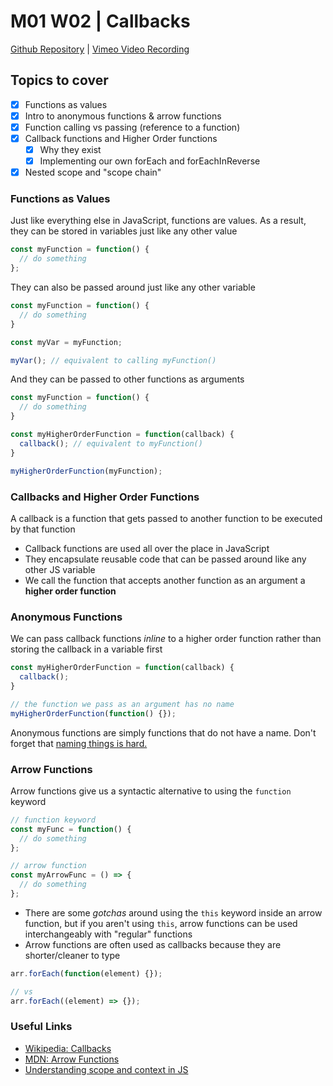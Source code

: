 # M01 W02 | Callbacks
[Github Repository]() | [Vimeo Video Recording]()
## Topics to cover

* [X] Functions as values
* [X] Intro to anonymous functions & arrow functions
* [X] Function calling vs passing (reference to a function)
* [X] Callback functions and Higher Order functions
    * [X] Why they exist
    * [X] Implementing our own forEach and forEachInReverse
* [X] Nested scope and "scope chain"

### Functions as Values

Just like everything else in JavaScript, functions are values. As a result, they can be stored in variables just like any other value

```js
const myFunction = function() {
  // do something
};
```

They can also be passed around just like any other variable

```js
const myFunction = function() {
  // do something
}

const myVar = myFunction;

myVar(); // equivalent to calling myFunction()
```

And they can be passed to other functions as arguments

```js
const myFunction = function() {
  // do something
}

const myHigherOrderFunction = function(callback) {
  callback(); // equivalent to myFunction()
}

myHigherOrderFunction(myFunction);
```

### Callbacks and Higher Order Functions

A callback is a function that gets passed to another function to be executed by that function
* Callback functions are used all over the place in JavaScript
* They encapsulate reusable code that can be passed around like any other JS variable
* We call the function that accepts another function as an argument a **higher order function**

### Anonymous Functions

We can pass callback functions _inline_ to a higher order function rather than storing the callback in a variable first

```js
const myHigherOrderFunction = function(callback) {
  callback();
}

// the function we pass as an argument has no name
myHigherOrderFunction(function() {});
```

Anonymous functions are simply functions that do not have a name. Don't forget that [naming things is hard.](https://martinfowler.com/bliki/TwoHardThings.html)

### Arrow Functions

Arrow functions give us a syntactic alternative to using the `function` keyword

```js
// function keyword
const myFunc = function() {
  // do something
};

// arrow function
const myArrowFunc = () => {
  // do something
};
```

* There are some _gotchas_ around using the `this` keyword inside an arrow function, but if you aren't using `this`, arrow functions can be used interchangeably with "regular" functions
* Arrow functions are often used as callbacks because they are shorter/cleaner to type

```js
arr.forEach(function(element) {});

// vs
arr.forEach((element) => {});
```

### Useful Links

* [Wikipedia: Callbacks](https://en.wikipedia.org/wiki/Callback_(computer_programming))
* [MDN: Arrow Functions](https://developer.mozilla.org/en-US/docs/Web/JavaScript)
* [Understanding scope and context in JS](http://ryanmorr.com/understanding-scope-and-context-in-javascript/)